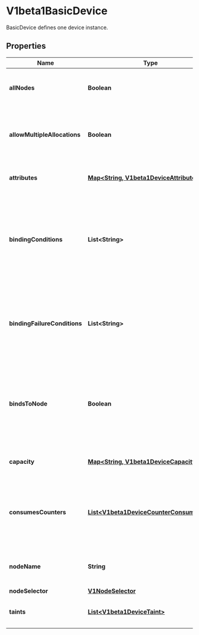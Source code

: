 

# V1beta1BasicDevice

BasicDevice defines one device instance.

## Properties

| Name | Type | Description | Notes |
|------------ | ------------- | ------------- | -------------|
|**allNodes** | **Boolean** | AllNodes indicates that all nodes have access to the device.  Must only be set if Spec.PerDeviceNodeSelection is set to true. At most one of NodeName, NodeSelector and AllNodes can be set. |  [optional] |
|**allowMultipleAllocations** | **Boolean** | AllowMultipleAllocations marks whether the device is allowed to be allocated to multiple DeviceRequests.  If AllowMultipleAllocations is set to true, the device can be allocated more than once, and all of its capacity is consumable, regardless of whether the requestPolicy is defined or not. |  [optional] |
|**attributes** | [**Map&lt;String, V1beta1DeviceAttribute&gt;**](V1beta1DeviceAttribute.md) | Attributes defines the set of attributes for this device. The name of each attribute must be unique in that set.  The maximum number of attributes and capacities combined is 32. |  [optional] |
|**bindingConditions** | **List&lt;String&gt;** | BindingConditions defines the conditions for proceeding with binding. All of these conditions must be set in the per-device status conditions with a value of True to proceed with binding the pod to the node while scheduling the pod.  The maximum number of binding conditions is 4.  The conditions must be a valid condition type string.  This is an alpha field and requires enabling the DRADeviceBindingConditions and DRAResourceClaimDeviceStatus feature gates. |  [optional] |
|**bindingFailureConditions** | **List&lt;String&gt;** | BindingFailureConditions defines the conditions for binding failure. They may be set in the per-device status conditions. If any is true, a binding failure occurred.  The maximum number of binding failure conditions is 4.  The conditions must be a valid condition type string.  This is an alpha field and requires enabling the DRADeviceBindingConditions and DRAResourceClaimDeviceStatus feature gates. |  [optional] |
|**bindsToNode** | **Boolean** | BindsToNode indicates if the usage of an allocation involving this device has to be limited to exactly the node that was chosen when allocating the claim. If set to true, the scheduler will set the ResourceClaim.Status.Allocation.NodeSelector to match the node where the allocation was made.  This is an alpha field and requires enabling the DRADeviceBindingConditions and DRAResourceClaimDeviceStatus feature gates. |  [optional] |
|**capacity** | [**Map&lt;String, V1beta1DeviceCapacity&gt;**](V1beta1DeviceCapacity.md) | Capacity defines the set of capacities for this device. The name of each capacity must be unique in that set.  The maximum number of attributes and capacities combined is 32. |  [optional] |
|**consumesCounters** | [**List&lt;V1beta1DeviceCounterConsumption&gt;**](V1beta1DeviceCounterConsumption.md) | ConsumesCounters defines a list of references to sharedCounters and the set of counters that the device will consume from those counter sets.  There can only be a single entry per counterSet.  The total number of device counter consumption entries must be &lt;&#x3D; 32. In addition, the total number in the entire ResourceSlice must be &lt;&#x3D; 1024 (for example, 64 devices with 16 counters each). |  [optional] |
|**nodeName** | **String** | NodeName identifies the node where the device is available.  Must only be set if Spec.PerDeviceNodeSelection is set to true. At most one of NodeName, NodeSelector and AllNodes can be set. |  [optional] |
|**nodeSelector** | [**V1NodeSelector**](V1NodeSelector.md) |  |  [optional] |
|**taints** | [**List&lt;V1beta1DeviceTaint&gt;**](V1beta1DeviceTaint.md) | If specified, these are the driver-defined taints.  The maximum number of taints is 4.  This is an alpha field and requires enabling the DRADeviceTaints feature gate. |  [optional] |



